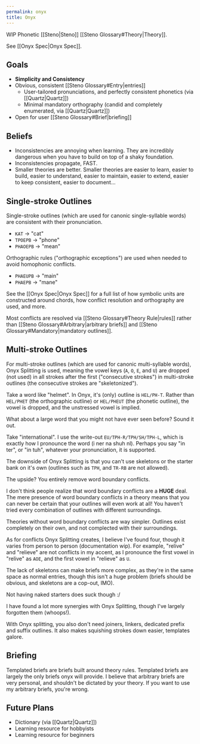 ```yaml
---
permalink: onyx
title: Onyx
---
```


WIP Phonetic [[Steno|Steno]] [[Steno Glossary#Theory|Theory]].

See [[Onyx Spec|Onyx Spec]].

## Goals

- **Simplicity and Consistency**
- Obvious, consistent [[Steno Glossary#Entry|entries]]
  - User-tailored pronunciations, and perfectly consistent phonetics (via [[Quartz|Quartz]])
  - Minimal mandatory orthography (candid and completely enumerated, via [[Quartz|Quartz]])
- Open for user [[Steno Glossary#Brief|briefing]]

## Beliefs

- Inconsistencies are annoying when learning. They are incredibly dangerous when you have to build on top of a shaky foundation.
- Inconsistencies propagate, FAST.
- Smaller theories are better. Smaller theories are easier to learn, easier to build, easier to understand, easier to maintain, easier to extend, easier to keep consistent, easier to document...

## Single-stroke Outlines

Single-stroke outlines (which are used for canonic single-syllable words) are consistent with their pronunciation.

- `KAT` → "cat"
- `TPOEPB` → "phone"
- `PHAOEPB` → "mean"

Orthographic rules ("orthographic exceptions") are used when needed to avoid homophonic conflicts.

- `PHAEUPB` → "main"
- `PHAEPB` → "mane"

See the [[Onyx Spec|Onyx Spec]] for a full list of how symbolic units are constructed around chords, how conflict resolution and orthography are used, and more.

Most conflicts are resolved via [[Steno Glossary#Theory Rule|rules]] rather than [[Steno Glossary#Arbitrary|arbitrary briefs]] and [[Steno Glossary#Mandatory|mandatory outlines]].

## Multi-stroke Outlines

For multi-stroke outlines (which are used for canonic multi-syllable words), Onyx Splitting is used, meaning the vowel keys (`A`, `O`, `E`, and `U`) are dropped (not used) in all strokes after the first ("consecutive strokes") in multi-stroke outlines (the consecutive strokes are "skeletonized").

Take a word like "helmet". In Onyx, it's (only) outline is `HEL/PH-T`. Rather than `HEL/PHET` (the orthographic outline) or `HEL/PHEUT` (the phonetic outline), the vowel is dropped, and the unstressed vowel is implied.

What about a large word that you might not have ever seen before? Sound it out.

Take "international". I use the write-out `EU/TPH-R/TPH/SH/TPH-L`, which is exactly how I pronounce the word (i ner na shuh nl). Perhaps you say "in ter", or "in tuh", whatever your pronunciation, it is supported.

The downside of Onyx Splitting is that you can't use skeletons or the starter bank on it's own (outlines such as `TPH`, and `TR-RB` are not allowed).

The upside? You entirely remove word boundary conflicts.

I don't think people realize that word boundary conflicts are a **HUGE** deal. The mere presence of word boundary conflicts in a theory means that you can never be certain that your outlines will even work at all! You haven't tried every combination of outlines with different surroundings.

Theories without word boundary conflicts are way simpler. Outlines exist completely on their own, and not complected with their surroundings.

As for conflicts Onyx Splitting creates, I believe I've found four, though it varies from person to person (documentation wip). For example, "relive" and "relieve" are not conflicts in my accent, as I pronounce the first vowel in "relive" as `AOE`, and the first vowel in "relieve" as `U`.

The lack of skeletons can make briefs more complex, as they're in the same space as normal entries, though this isn't a huge problem (briefs should be obvious, and skeletons are a cop-out, IMO).

Not having naked starters does suck though :/

I have found a lot more synergies with Onyx Splitting, though I've largely forgotten them (whoops!).

With Onyx splitting, you also don't need joiners, linkers, dedicated prefix and suffix outlines. It also makes squishing strokes down easier, templates galore.

## Briefing

Templated briefs are briefs built around theory rules. Templated briefs are largely the only briefs onyx will provide. I believe that arbitrary briefs are very personal, and shouldn't be dictated by your theory. If you want to use my arbitrary briefs, you're wrong.

## Future Plans

- Dictionary (via [[Quartz|Quartz]])
- Learning resource for hobbyists
- Learning resource for beginners